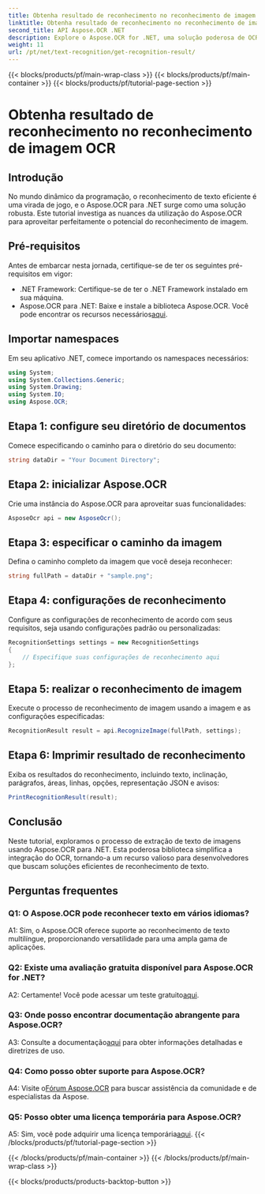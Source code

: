 ```yaml
---
title: Obtenha resultado de reconhecimento no reconhecimento de imagem OCR
linktitle: Obtenha resultado de reconhecimento no reconhecimento de imagem OCR
second_title: API Aspose.OCR .NET
description: Explore o Aspose.OCR for .NET, uma solução poderosa de OCR para reconhecimento contínuo de texto em imagens.
weight: 11
url: /pt/net/text-recognition/get-recognition-result/
---
```


{{< blocks/products/pf/main-wrap-class >}}
{{< blocks/products/pf/main-container >}}
{{< blocks/products/pf/tutorial-page-section >}}

# Obtenha resultado de reconhecimento no reconhecimento de imagem OCR

## Introdução

No mundo dinâmico da programação, o reconhecimento de texto eficiente é uma virada de jogo, e o Aspose.OCR para .NET surge como uma solução robusta. Este tutorial investiga as nuances da utilização do Aspose.OCR para aproveitar perfeitamente o potencial do reconhecimento de imagem.

## Pré-requisitos

Antes de embarcar nesta jornada, certifique-se de ter os seguintes pré-requisitos em vigor:

- .NET Framework: Certifique-se de ter o .NET Framework instalado em sua máquina.
-  Aspose.OCR para .NET: Baixe e instale a biblioteca Aspose.OCR. Você pode encontrar os recursos necessários[aqui](https://releases.aspose.com/ocr/net/).

## Importar namespaces

Em seu aplicativo .NET, comece importando os namespaces necessários:

```csharp
using System;
using System.Collections.Generic;
using System.Drawing;
using System.IO;
using Aspose.OCR;
```

## Etapa 1: configure seu diretório de documentos

Comece especificando o caminho para o diretório do seu documento:

```csharp
string dataDir = "Your Document Directory";
```

## Etapa 2: inicializar Aspose.OCR

Crie uma instância do Aspose.OCR para aproveitar suas funcionalidades:

```csharp
AsposeOcr api = new AsposeOcr();
```

## Etapa 3: especificar o caminho da imagem

Defina o caminho completo da imagem que você deseja reconhecer:

```csharp
string fullPath = dataDir + "sample.png";
```

## Etapa 4: configurações de reconhecimento

Configure as configurações de reconhecimento de acordo com seus requisitos, seja usando configurações padrão ou personalizadas:

```csharp
RecognitionSettings settings = new RecognitionSettings
{
    // Especifique suas configurações de reconhecimento aqui
};
```

## Etapa 5: realizar o reconhecimento de imagem

Execute o processo de reconhecimento de imagem usando a imagem e as configurações especificadas:

```csharp
RecognitionResult result = api.RecognizeImage(fullPath, settings);
```

## Etapa 6: Imprimir resultado de reconhecimento

Exiba os resultados do reconhecimento, incluindo texto, inclinação, parágrafos, áreas, linhas, opções, representação JSON e avisos:

```csharp
PrintRecognitionResult(result);
```

## Conclusão

Neste tutorial, exploramos o processo de extração de texto de imagens usando Aspose.OCR para .NET. Esta poderosa biblioteca simplifica a integração do OCR, tornando-a um recurso valioso para desenvolvedores que buscam soluções eficientes de reconhecimento de texto.

## Perguntas frequentes

### Q1: O Aspose.OCR pode reconhecer texto em vários idiomas?

A1: Sim, o Aspose.OCR oferece suporte ao reconhecimento de texto multilíngue, proporcionando versatilidade para uma ampla gama de aplicações.

### Q2: Existe uma avaliação gratuita disponível para Aspose.OCR for .NET?

 A2: Certamente! Você pode acessar um teste gratuito[aqui](https://releases.aspose.com/).

### Q3: Onde posso encontrar documentação abrangente para Aspose.OCR?

 A3: Consulte a documentação[aqui](https://reference.aspose.com/ocr/net/) para obter informações detalhadas e diretrizes de uso.

### Q4: Como posso obter suporte para Aspose.OCR?

 A4: Visite o[Fórum Aspose.OCR](https://forum.aspose.com/c/ocr/16) para buscar assistência da comunidade e de especialistas da Aspose.

### Q5: Posso obter uma licença temporária para Aspose.OCR?

 A5: Sim, você pode adquirir uma licença temporária[aqui](https://purchase.aspose.com/temporary-license/).
{{< /blocks/products/pf/tutorial-page-section >}}

{{< /blocks/products/pf/main-container >}}
{{< /blocks/products/pf/main-wrap-class >}}

{{< blocks/products/products-backtop-button >}}
